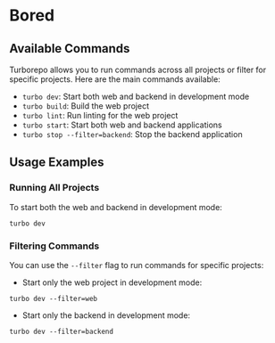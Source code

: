 # Bored


## Available Commands

Turborepo allows you to run commands across all projects or filter for specific projects. Here are the main commands available:

- `turbo dev`: Start both web and backend in development mode
- `turbo build`: Build the web project
- `turbo lint`: Run linting for the web project
- `turbo start`: Start both web and backend applications
- `turbo stop --filter=backend`: Stop the backend application

## Usage Examples

### Running All Projects

To start both the web and backend in development mode:

`turbo dev`

### Filtering Commands

You can use the `--filter` flag to run commands for specific projects:

- Start only the web project in development mode:

`turbo dev --filter=web`

- Start only the backend in development mode:

`turbo dev --filter=backend`